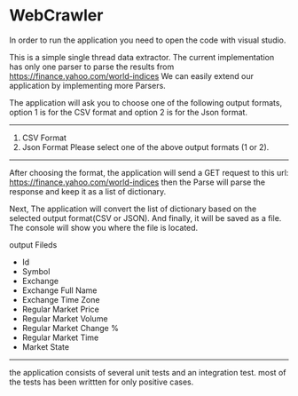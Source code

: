# WebCrawler
In order to run the application you need to open the code with visual studio.

This is a simple single thread data extractor.
The current implementation has only one parser to parse the results from https://finance.yahoo.com/world-indices
We can easily extend our application by implementing more Parsers.

The application will ask you to choose one of the following output formats, option 1 is for the CSV format and option 2 is for the 
Json format.

*****************
1. CSV Format
2. Json Format
Please select one of the above output formats (1 or 2).
*****************

After choosing the format, the application will send a GET request to this url: https://finance.yahoo.com/world-indices
then the Parse will parse the response and keep it as a list of dictionary.

Next, The application will convert the list of dictionary based on the selected output format(CSV or JSON). And finally, it will be saved as a file.
The console will show you where the file is located.

output Fileds
- Id
- Symbol
- Exchange
- Exchange Full Name
- Exchange Time Zone
- Regular Market Price
- Regular Market Volume
- Regular Market Change %
- Regular Market Time
- Market State


**********
the application consists of several unit tests and an integration test.
most of the tests has been writtten for only positive cases.





